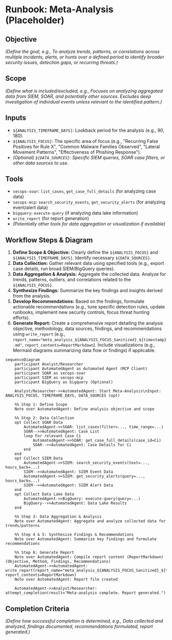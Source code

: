 # Runbook: Meta-Analysis (Placeholder)

## Objective

*(Define the goal, e.g., To analyze trends, patterns, or correlations across multiple incidents, alerts, or hunts over a defined period to identify broader security issues, detection gaps, or recurring threats.)*

## Scope

*(Define what is included/excluded, e.g., Focuses on analyzing aggregated data from SIEM, SOAR, and potentially other sources. Excludes deep investigation of individual events unless relevant to the identified pattern.)*

## Inputs

*   `${ANALYSIS_TIMEFRAME_DAYS}`: Lookback period for the analysis (e.g., 90, 180).
*   `${ANALYSIS_FOCUS}`: The specific area of focus (e.g., "Recurring False Positives for Rule X", "Common Malware Families Observed", "Lateral Movement Patterns", "Effectiveness of Phishing Response").
*   *(Optional) `${DATA_SOURCES}`: Specific SIEM queries, SOAR case filters, or other data sources to use.*

## Tools

*   `secops-soar`: `list_cases`, `get_case_full_details` (for analyzing case data)
*   `secops-mcp`: `search_security_events`, `get_security_alerts` (for analyzing event/alert data)
*   `bigquery`: `execute-query` (if analyzing data lake information)
*   `write_report` (for report generation)
*   *(Potentially other tools for data aggregation or visualization if available)*

## Workflow Steps & Diagram

1.  **Define Scope & Objective:** Clearly define the `${ANALYSIS_FOCUS}` and `${ANALYSIS_TIMEFRAME_DAYS}`. Identify necessary `${DATA_SOURCES}`.
2.  **Data Collection:** Gather relevant data using specified tools (e.g., export case details, run broad SIEM/BigQuery queries).
3.  **Data Aggregation & Analysis:** Aggregate the collected data. Analyze for trends, patterns, outliers, and correlations related to the `${ANALYSIS_FOCUS}`.
4.  **Synthesize Findings:** Summarize the key findings and insights derived from the analysis.
5.  **Develop Recommendations:** Based on the findings, formulate actionable recommendations (e.g., tune specific detection rules, update runbooks, implement new security controls, focus threat hunting efforts).
6.  **Generate Report:** Create a comprehensive report detailing the analysis objective, methodology, data sources, findings, and recommendations using `write_report` (e.g., `report_name="meta_analysis_${ANALYSIS_FOCUS_Sanitized}_${timestamp}.md"`, `report_contents=ReportMarkdown`). Include visualizations (e.g., Mermaid diagrams summarizing data flow or findings) if applicable.

```{mermaid}
sequenceDiagram
    participant Analyst/Researcher
    participant AutomatedAgent as Automated Agent (MCP Client)
    participant SOAR as secops-soar
    participant SIEM as secops-mcp
    participant BigQuery as bigquery (Optional)

    Analyst/Researcher->>AutomatedAgent: Start Meta-Analysis\nInput: ANALYSIS_FOCUS, TIMEFRAME_DAYS, DATA_SOURCES (opt)

    %% Step 1: Define Scope
    Note over AutomatedAgent: Define analysis objective and scope

    %% Step 2: Data Collection
    opt Collect SOAR Data
        AutomatedAgent->>SOAR: list_cases(filter=..., time_range=...)
        SOAR-->>AutomatedAgent: Case List
        loop For relevant Case Ci
            AutomatedAgent->>SOAR: get_case_full_details(case_id=Ci)
            SOAR-->>AutomatedAgent: Case Details for Ci
        end
    end
    opt Collect SIEM Data
        AutomatedAgent->>SIEM: search_security_events(text=..., hours_back=...)
        SIEM-->>AutomatedAgent: SIEM Event Data
        AutomatedAgent->>SIEM: get_security_alerts(query=..., hours_back=...)
        SIEM-->>AutomatedAgent: SIEM Alert Data
    end
    opt Collect Data Lake Data
        AutomatedAgent->>BigQuery: execute-query(query=...)
        BigQuery-->>AutomatedAgent: Data Lake Results
    end

    %% Step 3: Data Aggregation & Analysis
    Note over AutomatedAgent: Aggregate and analyze collected data for trends/patterns

    %% Step 4 & 5: Synthesize Findings & Recommendations
    Note over AutomatedAgent: Summarize key findings and formulate recommendations

    %% Step 6: Generate Report
    Note over AutomatedAgent: Compile report content (ReportMarkdown) (Objective, Method, Findings, Recommendations)
    AutomatedAgent->>AutomatedAgent: write_report(report_name="meta_analysis_${ANALYSIS_FOCUS_Sanitized}_${timestamp}.md", report_contents=ReportMarkdown)
    Note over AutomatedAgent: Report file created

    AutomatedAgent->>Analyst/Researcher: attempt_completion(result="Meta-analysis complete. Report generated.")

```

## Completion Criteria

*(Define how successful completion is determined, e.g., Data collected and analyzed, findings documented, recommendations formulated, report generated.)*
